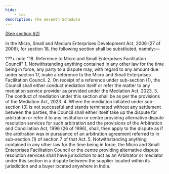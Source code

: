 ```yaml
---
hide:
    - toc
description: The Seventh Schedule
---
```


[(See section 62)](./62.md)

In the Micro, Small and Medium Enterprises Development Act, 2006 (27 of 2006), for section 18, the following section shall be substituted, namely:—

???+ note "18. Reference to Micro and Small Enterprises Facilitation Council"
    1. Notwithstanding anything contained in any other law for the time being in force, any party to a dispute may, with regard to any amount due under section 17, make a reference to the Micro and Small Enterprises Facilitation Council.
    2. On receipt of a reference under sub-section (1), the Council shall either conduct mediation itself or refer the matter to any mediation service provider as provided under the Mediation Act, 2023.
    3. The conduct of mediation under this section shall be as per the provisions of the Mediation Act, 2023.
    4. Where the mediation initiated under sub-section (3) is not successful and stands terminated without any settlement between the parties, the Council shall either itself take up the dispute for arbitration or refer it to any institution or centre providing alternative dispute resolution services for such arbitration and the provisions of the Arbitration and Conciliation Act, 1996 (26 of 1996), shall, then apply to the dispute as if the arbitration was in pursuance of an arbitration agreement referred to in sub-section (1) of section 7 of that Act.
    5. Notwithstanding anything contained in any other law for the time being in force, the Micro and Small Enterprises Facilitation Council or the centre providing alternative dispute resolution services shall have jurisdiction to act as an Arbitrator or mediator under this section in a dispute between the supplier located within its jurisdiction and a buyer located anywhere in India.
